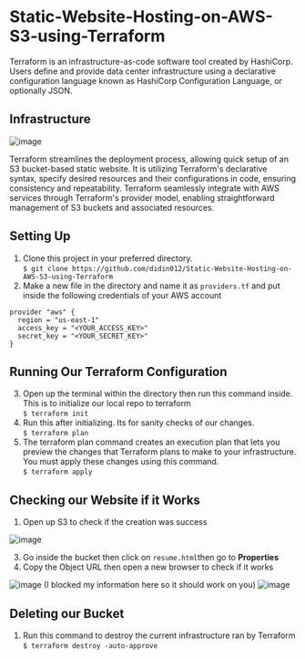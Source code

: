 # Static-Website-Hosting-on-AWS-S3-using-Terraform
Terraform is an infrastructure-as-code software tool created by HashiCorp. Users define and provide data center infrastructure using a declarative configuration language known as HashiCorp Configuration Language, or optionally JSON.
## Infrastructure

![image](https://github.com/didin012/Static-Website-Hosting-on-AWS-S3-using-Terraform/assets/104528282/7e630475-f5a6-4c25-9e5e-2c73c52fa0e2)

Terraform streamlines the deployment process, allowing quick setup of an S3 bucket-based static website. It is utilizing Terraform's declarative syntax, specify desired resources and their configurations in code, ensuring consistency and repeatability. Terraform seamlessly integrate with AWS services through Terraform's provider model, enabling straightforward management of S3 buckets and associated resources.

## Setting Up
1. Clone this project in your preferred directory. <br>
```$ git clone https://github.com/didin012/Static-Website-Hosting-on-AWS-S3-using-Terraform```
4. Make a new file in the directory and name it as ```providers.tf``` and put inside the following credentials of your AWS account
```
provider "aws" {
  region = "us-east-1"
  access_key = "<YOUR_ACCESS_KEY>"
  secret_key = "<YOUR_SECRET_KEY>"
}
```
## Running Our Terraform Configuration
3. Open up the terminal within the directory then run this command inside. This is to initialize our local repo to terraform <br>
```$ terraform init```
4. Run this after initializing. Its for sanity checks of our changes.<br>
```$ terraform plan```
5. The terraform plan command creates an execution plan that lets you preview the changes that Terraform plans to make to your infrastructure. You must apply these changes using this command.<br>
```$ terraform apply```

## Checking our Website if it Works
1. Open up S3 to check if the creation was success

![image](https://github.com/didin012/Static-Website-Hosting-on-AWS-S3-using-Terraform/assets/104528282/2e036df2-333b-4d54-a7b9-c7bf2fd81378)

3. Go inside the bucket then click on ```resume.html```then go to **Properties**
4. Copy the Object URL then open a new browser to check if it works

![image](https://github.com/didin012/Static-Website-Hosting-on-AWS-S3-using-Terraform/assets/104528282/bb6bbc07-9fd0-4a35-8706-0466c1a41263)
(I blocked my information here so it should work on you)
![image](https://github.com/didin012/Static-Website-Hosting-on-AWS-S3-using-Terraform/assets/104528282/3ad68c5d-85c3-48b4-b16f-b7c9917359cc)

## Deleting our Bucket
1. Run this command to destroy the current infrastructure ran by Terraform
```$ terraform destroy -auto-approve```


